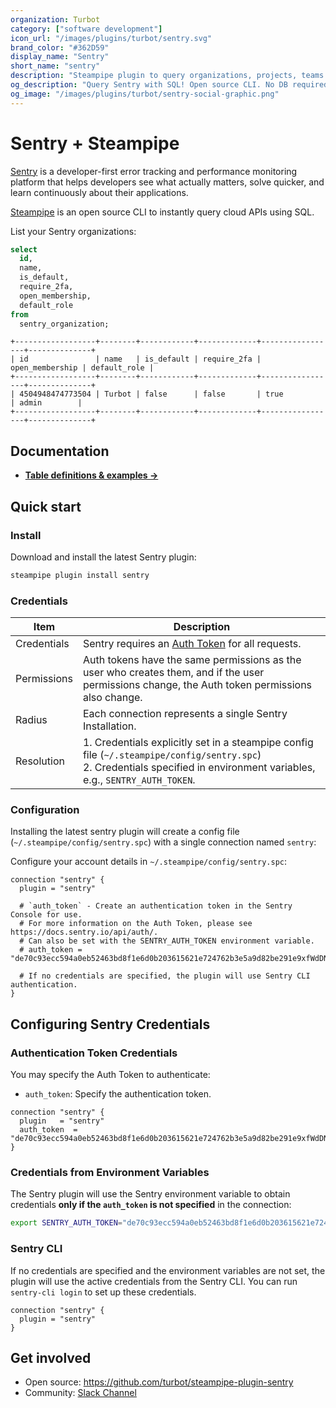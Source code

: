 ```yaml
---
organization: Turbot
category: ["software development"]
icon_url: "/images/plugins/turbot/sentry.svg"
brand_color: "#362D59"
display_name: "Sentry"
short_name: "sentry"
description: "Steampipe plugin to query organizations, projects, teams and more from Sentry."
og_description: "Query Sentry with SQL! Open source CLI. No DB required."
og_image: "/images/plugins/turbot/sentry-social-graphic.png"
---
```


# Sentry + Steampipe

[Sentry](https://sentry.io) is a developer-first error tracking and performance monitoring platform that helps developers see what actually matters, solve quicker, and learn continuously about their applications.

[Steampipe](https://steampipe.io) is an open source CLI to instantly query cloud APIs using SQL.

List your Sentry organizations:

```sql
select
  id,
  name,
  is_default,
  require_2fa,
  open_membership,
  default_role
from
  sentry_organization;
```

```
+------------------+--------+------------+-------------+-----------------+--------------+
| id               | name   | is_default | require_2fa | open_membership | default_role |
+------------------+--------+------------+-------------+-----------------+--------------+
| 4504948474773504 | Turbot | false      | false       | true            | admin        |
+------------------+--------+------------+-------------+-----------------+--------------+
```

## Documentation

- **[Table definitions & examples →](/plugins/turbot/sentry/tables)**

## Quick start

### Install

Download and install the latest Sentry plugin:

```sh
steampipe plugin install sentry
```

### Credentials

| Item        | Description                                                                                                                                                                    |
| ----------- | ------------------------------------------------------------------------------------------------------------------------------------------------------------------------------ |
| Credentials | Sentry requires an [Auth Token](https://docs.sentry.io/api/auth/) for all requests.                                                                                             |
| Permissions | Auth tokens have the same permissions as the user who creates them, and if the user permissions change, the Auth token permissions also change.                                |
| Radius      | Each connection represents a single Sentry Installation.                                                                                                                       |
| Resolution  | 1. Credentials explicitly set in a steampipe config file (`~/.steampipe/config/sentry.spc`)<br />2. Credentials specified in environment variables, e.g., `SENTRY_AUTH_TOKEN`. |

### Configuration

Installing the latest sentry plugin will create a config file (`~/.steampipe/config/sentry.spc`) with a single connection named `sentry`:

Configure your account details in `~/.steampipe/config/sentry.spc`:

```hcl
connection "sentry" {
  plugin = "sentry"

  # `auth_token` - Create an authentication token in the Sentry Console for use.
  # For more information on the Auth Token, please see https://docs.sentry.io/api/auth/.
  # Can also be set with the SENTRY_AUTH_TOKEN environment variable.
  # auth_token = "de70c93ecc594a0eb52463bd8f1e6d0b203615621e724762b3e5a9d82be291e9xfWdDNqwZPngS"

  # If no credentials are specified, the plugin will use Sentry CLI authentication.
}
```

## Configuring Sentry Credentials

### Authentication Token Credentials

You may specify the Auth Token to authenticate:

- `auth_token`: Specify the authentication token.

```hcl
connection "sentry" {
  plugin   = "sentry"
  auth_token  = "de70c93ecc594a0eb52463bd8f1e6d0b203615621e724762b3e5a9d82be291e9xfWdDNqwZPngS"
}
```

### Credentials from Environment Variables

The Sentry plugin will use the Sentry environment variable to obtain credentials **only if the `auth_token` is not specified** in the connection:

```sh
export SENTRY_AUTH_TOKEN="de70c93ecc594a0eb52463bd8f1e6d0b203615621e724762b3e5a9d82be291e9xfWdDNqwZPngS"
```

### Sentry CLI

If no credentials are specified and the environment variables are not set, the plugin will use the active credentials from the Sentry CLI. You can run `sentry-cli login` to set up these credentials.

```hcl
connection "sentry" {
  plugin = "sentry"
}
```

## Get involved

- Open source: https://github.com/turbot/steampipe-plugin-sentry
- Community: [Slack Channel](https://steampipe.io/community/join)
